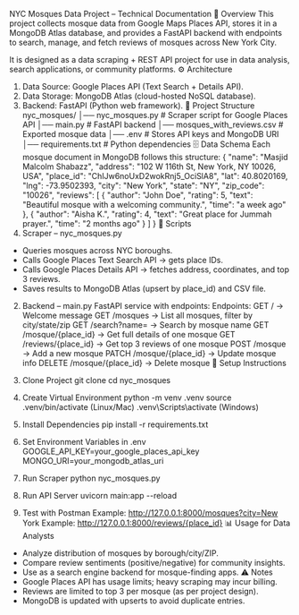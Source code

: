 NYC Mosques Data Project – Technical Documentation
📌 Overview
This project collects mosque data from Google Maps Places API, stores it in a MongoDB Atlas database, and provides a FastAPI backend with endpoints to search, manage, and fetch reviews of mosques across New York City.

It is designed as a data scraping + REST API project for use in data analysis, search applications, or community platforms.
⚙️ Architecture
1. Data Source: Google Places API (Text Search + Details API).
2. Data Storage: MongoDB Atlas (cloud-hosted NoSQL database).
3. Backend: FastAPI (Python web framework).
📂 Project Structure
nyc_mosques/
│── nyc_mosques.py      # Scraper script for Google Places API
│── main.py             # FastAPI backend
│── mosques_with_reviews.csv # Exported mosque data
│── .env                # Stores API keys and MongoDB URI
│── requirements.txt    # Python dependencies
🗄️ Data Schema
Each mosque document in MongoDB follows this structure:
{
  "name": "Masjid Malcolm Shabazz",
  "address": "102 W 116th St, New York, NY 10026, USA",
  "place_id": "ChIJw6noUxD2wokRnj5_OciSlA8",
  "lat": 40.8020169,
  "lng": -73.9502393,
  "city": "New York",
  "state": "NY",
  "zip_code": "10026",
  "reviews": [
    {
      "author": "John Doe",
      "rating": 5,
      "text": "Beautiful mosque with a welcoming community.",
      "time": "a week ago"
    },
    {
      "author": "Aisha K.",
      "rating": 4,
      "text": "Great place for Jummah prayer.",
      "time": "2 months ago"
    }
  ]
}
📜 Scripts
1. Scraper – nyc_mosques.py
- Queries mosques across NYC boroughs.
- Calls Google Places Text Search API → gets place IDs.
- Calls Google Places Details API → fetches address, coordinates, and top 3 reviews.
- Saves results to MongoDB Atlas (upsert by place_id) and CSV file.
2. Backend – main.py
FastAPI service with endpoints:
Endpoints:
GET / → Welcome message
GET /mosques → List all mosques, filter by city/state/zip
GET /search?name= → Search by mosque name
GET /mosque/{place_id} → Get full details of one mosque
GET /reviews/{place_id} → Get top 3 reviews of one mosque
POST /mosque → Add a new mosque
PATCH /mosque/{place_id} → Update mosque info
DELETE /mosque/{place_id} → Delete mosque
🔑 Setup Instructions
1. Clone Project
   git clone <repo-url>
   cd nyc_mosques

2. Create Virtual Environment
   python -m venv .venv
   source .venv/bin/activate (Linux/Mac)
   .venv\Scripts\activate (Windows)

3. Install Dependencies
   pip install -r requirements.txt

4. Set Environment Variables in .env
   GOOGLE_API_KEY=your_google_places_api_key
   MONGO_URI=your_mongodb_atlas_uri

5. Run Scraper
   python nyc_mosques.py

6. Run API Server
   uvicorn main:app --reload

7. Test with Postman
   Example: http://127.0.0.1:8000/mosques?city=New York
   Example: http://127.0.0.1:8000/reviews/{place_id}
📊 Usage for Data Analysts
- Analyze distribution of mosques by borough/city/ZIP.
- Compare review sentiments (positive/negative) for community insights.
- Use as a search engine backend for mosque-finding apps.
⚠️ Notes
- Google Places API has usage limits; heavy scraping may incur billing.
- Reviews are limited to top 3 per mosque (as per project design).
- MongoDB is updated with upserts to avoid duplicate entries.
